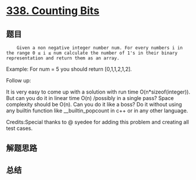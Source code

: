 # [338. Counting Bits](https://leetcode.com/problems/counting-bits/)

## 题目

        Given a non negative integer number num. For every numbers i in the range 0 ≤ i ≤ num calculate the number of 1's in their binary representation and return them as an array.


Example:
For num = 5 you should return [0,1,1,2,1,2].


Follow up:

It is very easy to come up with a solution with run time O(n*sizeof(integer)). But can you do it in linear time O(n) /possibly in a single pass?
Space complexity should be O(n).
Can you do it like a boss? Do it without using any builtin function like __builtin_popcount  in c++ or in any other language.



Credits:Special thanks to @ syedee  for adding this problem and creating all test cases.
      

## 解题思路


## 总结


